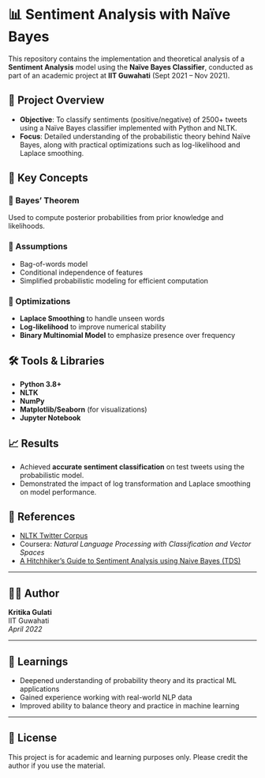 # 📊 Sentiment Analysis with Naïve Bayes

This repository contains the implementation and theoretical analysis of a **Sentiment Analysis** model using the **Naïve Bayes Classifier**, conducted as part of an academic project at **IIT Guwahati** (Sept 2021 – Nov 2021).

## 📌 Project Overview

- **Objective**: To classify sentiments (positive/negative) of 2500+ tweets using a Naïve Bayes classifier implemented with Python and NLTK.
- **Focus**: Detailed understanding of the probabilistic theory behind Naïve Bayes, along with practical optimizations such as log-likelihood and Laplace smoothing.

## 🧠 Key Concepts

### 🔹 Bayes’ Theorem
Used to compute posterior probabilities from prior knowledge and likelihoods.

### 🔹 Assumptions
- Bag-of-words model
- Conditional independence of features
- Simplified probabilistic modeling for efficient computation

### 🔹 Optimizations
- **Laplace Smoothing** to handle unseen words
- **Log-likelihood** to improve numerical stability
- **Binary Multinomial Model** to emphasize presence over frequency


## 🛠️ Tools & Libraries
- **Python 3.8+**
- **NLTK**
- **NumPy**
- **Matplotlib/Seaborn** (for visualizations)
- **Jupyter Notebook**

## 📈 Results

- Achieved **accurate sentiment classification** on test tweets using the probabilistic model.
- Demonstrated the impact of log transformation and Laplace smoothing on model performance.

## 📘 References

- [NLTK Twitter Corpus](https://www.nltk.org/howto/twitter.html)
- Coursera: *Natural Language Processing with Classification and Vector Spaces*
- [A Hitchhiker’s Guide to Sentiment Analysis using Naive Bayes (TDS)](https://towardsdatascience.com/a-hitchhikers-guide-to-sentiment-analysis-using-naive-bayes-classifier-b921c0fb694)

---

## 👩‍💻 Author

**Kritika Gulati**  
IIT Guwahati  
*April 2022*

---

## 🧠 Learnings

- Deepened understanding of probability theory and its practical ML applications
- Gained experience working with real-world NLP data
- Improved ability to balance theory and practice in machine learning

---

## 📎 License

This project is for academic and learning purposes only. Please credit the author if you use the material.
